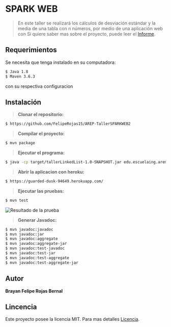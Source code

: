 # SPARK WEB 
> En este taller se realizará los cálculos de desviación estándar y la media de una tabla con n números, por medio de una
> aplicación web con
> Si quiere saber mas sobre el proyecto, puede leer el [Informe](https://github.com/FelipeRojas15/AREP-TallerSPARKWEB2/blob/master/SparkWebAbstract.pdf).

## Requerimientos 
Se necesita que tenga instalado en su computadora:
```sh
$ Java 1.8
$ Maven 3.6.3
```
con su respectiva configuracion
## Instalación
> **Clonar el repositorio:** 
```sh
$ https://github.com/FelipeRojas15/AREP-TallerSPARKWEB2
```
> **Compilar el proyecto:**
```sh
$ mvn package
```
> **Ejecutar el programa:** 
```sh
$ java -cp target/tallerLinkedList-1.0-SNAPSHOT.jar edu.escuelaing.arem.app.sparkWeb.SparkWeb
```
> **Abrir la aplicacion con heroku:** 
```sh
$ https://guarded-dusk-94649.herokuapp.com/
```


> **Ejecutar las pruebas:** 
```sh
$ mvn test
```
![Resultado de la prueba ](https://i.ibb.co/ZTbXYzY/TestRun.png)
> **Generar Javadoc:**
```sh
$ mvn javadoc:javadoc
$ mvn javadoc:jar
$ mvn javadoc:aggregate
$ mvn javadoc:aggregate-jar
$ mvn javadoc:test-javadoc
$ mvn javadoc:test-jar
$ mvn javadoc:test-aggregate
$ mvn javadoc:test-aggregate-jar
```
## Autor
**Brayan Felipe Rojas Bernal**
## Lincencia
Este proyecto posee la licencia MIT. Para mas detalles [Licencia](https://github.com/FelipeRojas15/AREP_TallerMVN1/blob/master/LICENSE.txt).


